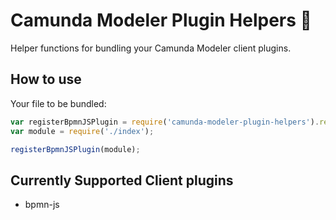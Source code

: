 # Camunda Modeler Plugin Helpers :electric_plug:

Helper functions for bundling your Camunda Modeler client plugins.

## How to use

Your file to be bundled:

```javascript
var registerBpmnJSPlugin = require('camunda-modeler-plugin-helpers').registerBpmnJSPlugin;
var module = require('./index');

registerBpmnJSPlugin(module);
```

## Currently Supported Client plugins

- bpmn-js
